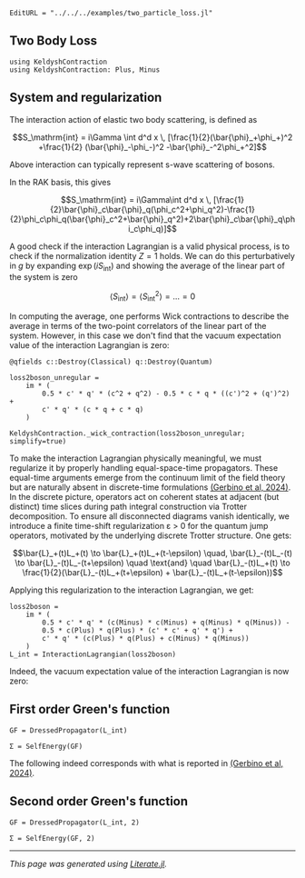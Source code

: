 ```@meta
EditURL = "../../../examples/two_particle_loss.jl"
```

## Two Body Loss

````@example two_particle_loss
using KeldyshContraction
using KeldyshContraction: Plus, Minus
````

## System and regularization

The interaction action of elastic two body scattering, is defined as
```math
S_\mathrm{int} = i\Gamma \int d^d x \, [\frac{1}{2}(\bar{\phi}_+\phi_+)^2 +\frac{1}{2} (\bar{\phi}_-\phi_-)^2 -\bar{\phi}_-^2\phi_+^2]
```
Above interaction can typically represent s-wave scattering of bosons.

In the RAK basis, this gives
```math
S_\mathrm{int} = i\Gamma\int d^d x \, [\frac{1}{2}\bar{\phi}_c\bar{\phi}_q(\phi_c^2+\phi_q^2)-\frac{1}{2}\phi_c\phi_q(\bar{\phi}_c^2+\bar{\phi}_q^2)+2\bar{\phi}_c\bar{\phi}_q\phi_c\phi_q)]
```

A good check if the interaction Lagrangian is a valid physical process, is to check if the
normalization identity $Z=1$ holds. We can do this perturbatively in $g$ by expanding
$\exp(i S_\mathrm{int})$  and showing the average of the linear part of the system is zero
```math
\langle S_\mathrm{int}\rangle =  \langle S_\mathrm{int}^2\rangle  =\ldots = 0
```
In computing the average, one performs Wick contractions to describe the average in terms
of the two-point correlators of the linear part of the system. However, in this case we
don't find that the vacuum expectation value of the interaction Lagrangian is zero:

````@example two_particle_loss
@qfields c::Destroy(Classical) q::Destroy(Quantum)

loss2boson_unregular =
    im * (
        0.5 * c' * q' * (c^2 + q^2) - 0.5 * c * q * ((c')^2 + (q')^2) +
        c' * q' * (c * q + c * q)
    )

KeldyshContraction._wick_contraction(loss2boson_unregular; simplify=true)
````

To make the interaction Lagrangian physically meaningful, we must regularize it by properly
handling equal-space-time propagators. These equal-time arguments emerge from the continuum
limit of the field theory but are naturally absent in discrete-time formulations
[(Gerbino et al, 2024)](https://arxiv.org/abs/2406.20028).
In the discrete picture, operators act on coherent states at adjacent (but distinct) time
slices during path integral construction via Trotter decomposition. To ensure all disconnected
diagrams vanish identically, we introduce a finite time-shift regularization ε > 0 for the
quantum jump operators, motivated by the underlying discrete Trotter structure. One gets:
```math
\bar{L}_+(t)L_+(t) \to \bar{L}_+(t)L_+(t-\epsilon) \quad, \bar{L}_-(t)L_-(t) \to \bar{L}_-(t)L_-(t+\epsilon)
\quad \text{and} \quad
\bar{L}_-(t)L_+(t) \to \frac{1}{2}(\bar{L}_-(t)L_+(t+\epsilon) + \bar{L}_-(t)L_+(t-\epsilon))
```
Applying this regularization to the interaction Lagrangian, we get:

````@example two_particle_loss
loss2boson =
    im * (
        0.5 * c' * q' * (c(Minus) * c(Minus) + q(Minus) * q(Minus)) -
        0.5 * c(Plus) * q(Plus) * (c' * c' + q' * q') +
        c' * q' * (c(Plus) * q(Plus) + c(Minus) * q(Minus))
    )
L_int = InteractionLagrangian(loss2boson)
````

Indeed, the vacuum expectation value of the interaction Lagrangian is now zero:

## First order Green's function

````@example two_particle_loss
GF = DressedPropagator(L_int)
````

````@example two_particle_loss
Σ = SelfEnergy(GF)
````

The following indeed corresponds with what is reported in [(Gerbino et al, 2024)](https://arxiv.org/abs/2406.20028).

## Second order Green's function

````@example two_particle_loss
GF = DressedPropagator(L_int, 2)
````

````@example two_particle_loss
Σ = SelfEnergy(GF, 2)
````

---

*This page was generated using [Literate.jl](https://github.com/fredrikekre/Literate.jl).*

